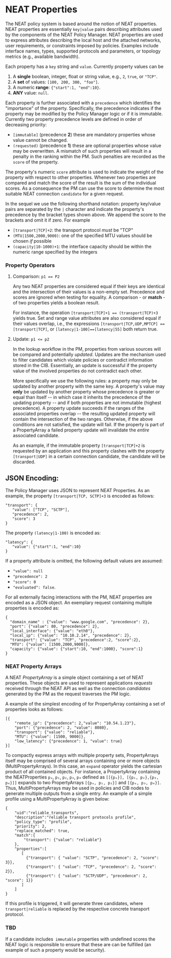 # NEAT Properties

The NEAT policy system is based around the notion of NEAT properties. NEAT properties are essentially `key|value` pairs describing attributes used by the components of the NEAT Policy Manager. NEAT properties are used to express attributes describing the local host and the attached networks, user requirements, or constraints imposed by policies. Examples include interface names, types, supported protocols and parameters, or topology metrics (e.g., available bandwidth).

Each property has a `key` string and `value`. Currently property values can be

  1. A **single** boolean, integer, float or string value, e.g., `2`, `true`, or `"TCP"`. 
  2. A **set** of values: `[100, 200, 300, "foo"]`. 
  3. A numeric **range**: `{"start":1, "end":10}`.
  4. **ANY** value: `null`.

Each property is further associated with a `precedence` which identifies the "importance" of the property. Specifically, the precedence indicates if the property may be modified by the Policy Manager logic or if it is immutable. Currently two property precedence levels are defined in order of decreasing priority:

+ `[immutable]` (precedence **2**) these are mandatory properties whose value cannot be changed.
+ `(requested)` (precedence **1**) these are optional properties whose value may be overwritten. A mismatch of such properties will result in a penalty in the ranking within the PM. Such penalties are recorded as the `score` of the property.

The property's numeric `score` attribute is used to indicate the weight of the property with respect to other properties. Whenever two properties are compared and match the score of the result is the sum of the individual scores. As a consequence the PM can use the score to determine the most suitable NEAT connection `candidate` for a given request.

In the sequel we use the following shorthand notation: property key/value pairs are separated by the `|` character and indicate the property's precedence by the bracket types shown above. We append the score to the brackets and omit it if zero. For example

+  `[transport|TCP]+2`: the transport protocol *must* be "TCP"
+   `(MTU|1500,2000,9000)`: one of the specified MTU values should be chosen *if* possible
+   `(capacity|10-1000)+1`: the interface capacity should be within the numeric range specified by the integers

### Property Operators

1. Comparison: `p1 == P2`
    
    Any two NEAT properties are considered equal if their keys are identical and the intersection of their values is a non-empty set. Precedence and scores are ignored when testing for equality. A comparison - or **match** - of two properties yields a boolean result. 

    For instance, the operation `[transport|TCP]+1 == (transport|TCP)+3` yields true. Set and range value attributes are also considered equal if their values overlap, i.e., the expressions `[transport|TCP,UDP,MPTCP] == [transport|TCP]`, or `[latency|1-100]==[latency|55]` both return true.


2. Update: `p1 <= p2`

    In the lookup workflow in the PM, properties from various sources will be compared and potentially *updated*. Updates are the mechanism used to filter candidates which violate policies or contradict information stored in the CIB. Essentially, an update is successful if the property value of the involved properties do not contradict each other.     
    
    More specifically we use the following rules: a property may only be updated by another property with the same key. A property's value may **only** be updated by another property whose precedence is greater or equal than itself -- in which case it inherits the precedence of the updating property -- and if both properties are not immutable (highest precedence). A property update succeeds if the ranges of the associated properties overlap -- the resulting updated property will contain the intersection of the two ranges. Otherwise, if the above conditions are not satisfied, the update will fail. If the property is part of a PropertyArray a failed property update will invalidate the *entire* associated candidate. 

    As an example, if the immutable property `[transport|TCP]+2` is requested by an application and this property clashes with the property `[transport|UDP]` in a certain connection candidate, the candidate will be discarded.


## JSON Encoding:

The Policy Manager uses JSON to represent NEAT Properties. As an example, the property `[transport|TCP, SCTP]+3` is encoded as follows:

    "transport": {
       "value": ["TCP", "SCTP"],
       "precedence": 2,
       "score": 3
    }

The property `(latency|1-100)` is encoded as:

    "latency": {
       "value": {"start":1, "end":10}
    }

If a property attribute is omitted, the following default values are assumed: 

+ `"value": null`
+ `"precedence": 2`
+ `"score": 0`
+ `"evaluated": false`.

For all externally facing interactions with the PM, NEAT properties are encoded as a JSON object. An exemplary request containing multiple properties is encoded as:

```
{
  "domain_name" : {"value": "www.google.com", "precedence": 2},
  "port": {"value": 80, "precedence": 2},
  "local_interface": {"value": "eth0"},
  "local_ip": {"value": "10.10.2.14", "precedence": 2},
  "transport": {"value": "TCP", "precedence":2, "score":2},
  "MTU": {"value": [1500,2000,9000]},
  "capacity": {"value": {"start":10, "end":1000}, "score":1}
}
```
### NEAT Property Arrays

A NEAT *PropertyArray* is a simple object containing a set of NEAT properties. These objects are used to represent applications *requests* received through the NEAT API as well as the connection *candidates* generated by the PM as the request traverses the PM logic.
 

A example of the simplest encoding of for PropertyArray containing a set of properties looks as follows:

```
[{
    "remote_ip": {"precedence": 2,"value": "10.54.1.23"}, 
    "port": {"precedence": 2, "value": 8080}, 
    "transport": {"value": "reliable"}, 
    "MTU": {"value": [1500, 9000]}, 
    "low_latency": {"precedence": 1, "value": true}
}]
```

To compactly express arrays with multiple property sets, PropertyArrays itself may be comprised of several arrays containing one or more objects (MultiPropertyArrays). In this case, an `expand` operator yields the cartesian product of all contained objects. For instance, a  PropertyArray containing the NEATProperties `pₐ`, `p₁`, `p₂`, `p₃`, `p₄` defined as `[[{pₐ}], [{p₁, p₂},{p₃, p₄}]]` expands to two PropertyArrays `[{pₐ, p₁, p₂}]` and `[{pₐ, p₃, p₄}]`. Thus, MultiPropertyArrays may be used in policies and CIB nodes to generate multiple outputs from a single entry. An example of a simple profile using a MultiPropertyArray is given below: 

```
{
    "uid":"reliable_transports",
    "description":"reliable transport protocols profile",
    "policy_type": "profile",
    "priority": 2,
    "replace_matched": true,
    "match":{
        "transport": {"value": "reliable"}
    },
    "properties":[
       [
         {"transport": { "value": "SCTP", "precedence": 2, "score": 3}},
         {"transport": { "value": "TCP", "precedence": 2, "score": 2}},
         {"transport": { "value": "SCTP/UDP", "precedence": 2, "score": 1}}
       ]
    ]
}
```

If this profile is triggered, it will generate three candidates, where `transport|reliable` is replaced by the respective concrete transport protocol.


### TBD

If a candidate includes` immutable` properties with undefined scores the NEAT logic is responsible to ensure that these are can be fulfilled (an example of such a property would be security).
